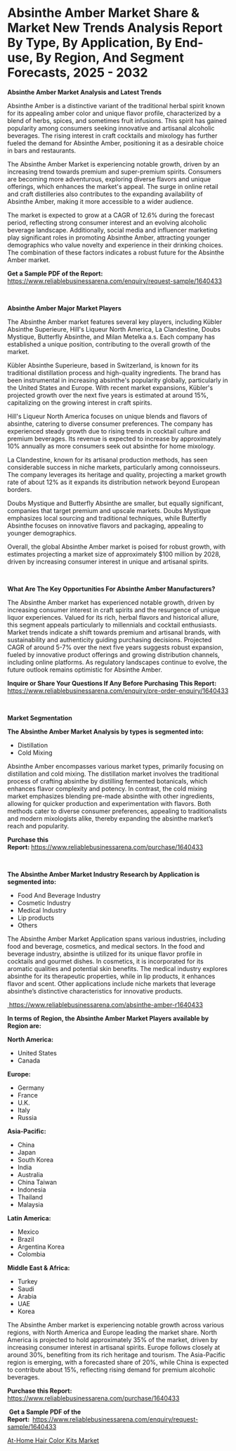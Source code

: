 <p><h1>Absinthe Amber Market Share & Market New Trends Analysis Report By Type, By Application, By End-use, By Region, And Segment Forecasts, 2025 - 2032</h1></p><p><strong>Absinthe Amber Market Analysis and Latest Trends</strong></p>
<p><p>Absinthe Amber is a distinctive variant of the traditional herbal spirit known for its appealing amber color and unique flavor profile, characterized by a blend of herbs, spices, and sometimes fruit infusions. This spirit has gained popularity among consumers seeking innovative and artisanal alcoholic beverages. The rising interest in craft cocktails and mixology has further fueled the demand for Absinthe Amber, positioning it as a desirable choice in bars and restaurants.</p><p>The Absinthe Amber Market is experiencing notable growth, driven by an increasing trend towards premium and super-premium spirits. Consumers are becoming more adventurous, exploring diverse flavors and unique offerings, which enhances the market's appeal. The surge in online retail and craft distilleries also contributes to the expanding availability of Absinthe Amber, making it more accessible to a wider audience.</p><p>The market is expected to grow at a CAGR of 12.6% during the forecast period, reflecting strong consumer interest and an evolving alcoholic beverage landscape. Additionally, social media and influencer marketing play significant roles in promoting Absinthe Amber, attracting younger demographics who value novelty and experience in their drinking choices. The combination of these factors indicates a robust future for the Absinthe Amber market.</p></p>
<p><strong>Get a Sample PDF of the Report:&nbsp;</strong> <a href="https://www.reliablebusinessarena.com/enquiry/request-sample/1640433?utm_campaign=3261&utm_medium=2&utm_source=Github&utm_content=ia&utm_term=05042025&utm_id=absinthe-amber">https://www.reliablebusinessarena.com/enquiry/request-sample/1640433</a></p>
<p>&nbsp;</p>
<p><strong>Absinthe Amber Major Market Players</strong></p>
<p><p>The Absinthe Amber market features several key players, including Kübler Absinthe Superieure, Hill's Liqueur North America, La Clandestine, Doubs Mystique, Butterfly Absinthe, and Milan Metelka a.s. Each company has established a unique position, contributing to the overall growth of the market.</p><p>Kübler Absinthe Superieure, based in Switzerland, is known for its traditional distillation process and high-quality ingredients. The brand has been instrumental in increasing absinthe's popularity globally, particularly in the United States and Europe. With recent market expansions, Kübler's projected growth over the next five years is estimated at around 15%, capitalizing on the growing interest in craft spirits.</p><p>Hill's Liqueur North America focuses on unique blends and flavors of absinthe, catering to diverse consumer preferences. The company has experienced steady growth due to rising trends in cocktail culture and premium beverages. Its revenue is expected to increase by approximately 10% annually as more consumers seek out absinthe for home mixology.</p><p>La Clandestine, known for its artisanal production methods, has seen considerable success in niche markets, particularly among connoisseurs. The company leverages its heritage and quality, projecting a market growth rate of about 12% as it expands its distribution network beyond European borders.</p><p>Doubs Mystique and Butterfly Absinthe are smaller, but equally significant, companies that target premium and upscale markets. Doubs Mystique emphasizes local sourcing and traditional techniques, while Butterfly Absinthe focuses on innovative flavors and packaging, appealing to younger demographics.</p><p>Overall, the global Absinthe Amber market is poised for robust growth, with estimates projecting a market size of approximately $100 million by 2028, driven by increasing consumer interest in unique and artisanal spirits.</p></p>
<p>&nbsp;</p>
<p><strong>What Are The Key Opportunities For Absinthe Amber Manufacturers?</strong></p>
<p><p>The Absinthe Amber market has experienced notable growth, driven by increasing consumer interest in craft spirits and the resurgence of unique liquor experiences. Valued for its rich, herbal flavors and historical allure, this segment appeals particularly to millennials and cocktail enthusiasts. Market trends indicate a shift towards premium and artisanal brands, with sustainability and authenticity guiding purchasing decisions. Projected CAGR of around 5-7% over the next five years suggests robust expansion, fueled by innovative product offerings and growing distribution channels, including online platforms. As regulatory landscapes continue to evolve, the future outlook remains optimistic for Absinthe Amber.</p></p>
<p><strong>Inquire or Share Your Questions If Any Before Purchasing This Report:</strong> <a href="https://www.reliablebusinessarena.com/enquiry/pre-order-enquiry/1640433?utm_campaign=3261&utm_medium=2&utm_source=Github&utm_content=ia&utm_term=05042025&utm_id=absinthe-amber">https://www.reliablebusinessarena.com/enquiry/pre-order-enquiry/1640433</a></p>
<p>&nbsp;</p>
<p><strong>Market Segmentation</strong></p>
<p><strong>The Absinthe Amber Market Analysis by types is segmented into:</strong></p>
<p><ul><li>Distillation</li><li>Cold Mixing</li></ul></p>
<p><p>Absinthe Amber encompasses various market types, primarily focusing on distillation and cold mixing. The distillation market involves the traditional process of crafting absinthe by distilling fermented botanicals, which enhances flavor complexity and potency. In contrast, the cold mixing market emphasizes blending pre-made absinthe with other ingredients, allowing for quicker production and experimentation with flavors. Both methods cater to diverse consumer preferences, appealing to traditionalists and modern mixologists alike, thereby expanding the absinthe market’s reach and popularity.</p></p>
<p><strong>Purchase this Report:&nbsp;</strong><a href="https://www.reliablebusinessarena.com/purchase/1640433?utm_campaign=3261&utm_medium=2&utm_source=Github&utm_content=ia&utm_term=05042025&utm_id=absinthe-amber">https://www.reliablebusinessarena.com/purchase/1640433</a></p>
<p>&nbsp;</p>
<p><strong>The Absinthe Amber Market Industry Research by Application is segmented into:</strong></p>
<p><ul><li>Food And Beverage Industry</li><li>Cosmetic Industry</li><li>Medical Industry</li><li>Lip products</li><li>Others</li></ul></p>
<p><p>The Absinthe Amber Market Application spans various industries, including food and beverage, cosmetics, and medical sectors. In the food and beverage industry, absinthe is utilized for its unique flavor profile in cocktails and gourmet dishes. In cosmetics, it is incorporated for its aromatic qualities and potential skin benefits. The medical industry explores absinthe for its therapeutic properties, while in lip products, it enhances flavor and scent. Other applications include niche markets that leverage absinthe’s distinctive characteristics for innovative products.</p></p>
<p><a href="https://www.reliablebusinessarena.com/absinthe-amber-r1640433?utm_campaign=3261&utm_medium=2&utm_source=Github&utm_content=ia&utm_term=05042025&utm_id=absinthe-amber">&nbsp;https://www.reliablebusinessarena.com/absinthe-amber-r1640433</a></p>
<p><strong>In terms of Region, the Absinthe Amber Market Players available by Region are:</strong></p>
<p>
    <p> <strong> North America: </strong>
        <ul>
            <li>United States</li>
            <li>Canada</li>
        </ul>
        </p> 
    <p> <strong> Europe: </strong>
        <ul>
            <li>Germany</li>
            <li>France</li>
            <li>U.K.</li>
            <li>Italy</li>
            <li>Russia</li>
        </ul>
        </p> 
    <p> <strong> Asia-Pacific: </strong>
        <ul>
            <li>China</li>
            <li>Japan</li>
            <li>South Korea</li>
            <li>India</li>
            <li>Australia</li>
            <li>China Taiwan</li>
            <li>Indonesia</li>
            <li>Thailand</li>
            <li>Malaysia</li>
        </ul>
        </p> 
    <p> <strong> Latin America: </strong>
        <ul>
            <li>Mexico</li>
            <li>Brazil</li>
            <li>Argentina Korea</li>
            <li>Colombia</li>
        </ul>
        </p> 
    <p> <strong> Middle East & Africa: </strong>
        <ul>
            <li>Turkey</li>
            <li>Saudi</li>
            <li>Arabia</li>
            <li>UAE</li>
            <li>Korea</li>
        </ul>
    </p>
    </p>
<p><p>The Absinthe Amber market is experiencing notable growth across various regions, with North America and Europe leading the market share. North America is projected to hold approximately 35% of the market, driven by increasing consumer interest in artisanal spirits. Europe follows closely at around 30%, benefiting from its rich heritage and tourism. The Asia-Pacific region is emerging, with a forecasted share of 20%, while China is expected to contribute about 15%, reflecting rising demand for premium alcoholic beverages.</p></p>
<p><strong>Purchase this Report: </strong><a href="https://www.reliablebusinessarena.com/purchase/1640433?utm_campaign=3261&utm_medium=2&utm_source=Github&utm_content=ia&utm_term=05042025&utm_id=absinthe-amber">https://www.reliablebusinessarena.com/purchase/1640433</a></p>
<p>&nbsp;<strong>Get a Sample PDF of the Report:&nbsp;&nbsp;</strong><a href="https://www.reliablebusinessarena.com/enquiry/request-sample/1640433?utm_campaign=3261&utm_medium=2&utm_source=Github&utm_content=ia&utm_term=05042025&utm_id=absinthe-amber">https://www.reliablebusinessarena.com/enquiry/request-sample/1640433</a></p>
<p><strong></strong></p>
<p><p><a href="https://github.com/lynlynyusay/Market-Research-Report-List-1/blob/main/at-home-hair-color-kits-market.md?utm_campaign=3261&utm_medium=2&utm_source=Github&utm_content=ia&utm_term=05042025&utm_id=absinthe-amber">At-Home Hair Color Kits Market</a></p></p>